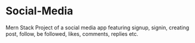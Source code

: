 # Social-Media
Mern Stack Project of a social media app featuring signup, signin, creating post, follow, be followed, likes, comments, replies etc.
